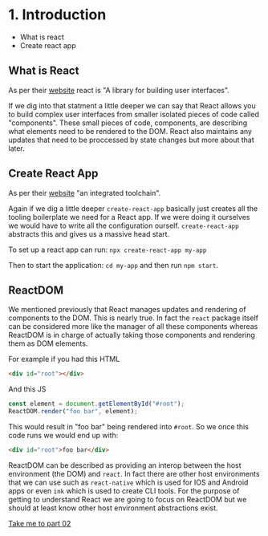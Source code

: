 # 1. Introduction

- What is react
- Create react app

## What is React

As per their [website](https://reactjs.org/) react is "A library for building user interfaces".

If we dig into that statment a little deeper we can say that React allows you to build complex user interfaces
from smaller isolated pieces of code called "components". These small pieces of code, components, are describing
what elements need to be rendered to the DOM. React also maintains any updates that need to be proccessed by state changes
but more about that later.

## Create React App

As per their [website](https://reactjs.org/docs/create-a-new-react-app.html) "an integrated toolchain".

Again if we dig a little deeper `create-react-app` basically just creates all the tooling boilerplate we need for a React app.
If we were doing it ourselves we would have to write all the configuration ourself. `create-react-app` abstracts this and gives us
a massive head start.

To set up a react app can run: `npx create-react-app my-app`

Then to start the application: `cd my-app` and then run `npm start`.

## ReactDOM

We mentioned previously that React manages updates and rendering of components to the DOM. This is nearly true. In fact the `react`
package itself can be considered more like the manager of all these components whereas ReactDOM is in charge of actually taking those
components and rendering them as DOM elements.

For example if you had this HTML

```html
<div id="root"></div>
```

And this JS

```js
const element = document.getElementById("#root");
ReactDOM.render("foo bar", element);
```

This would result in "foo bar" being rendered into `#root`. So we once this code runs we would end up with:

```html
<div id="root">foo bar</div>
```

ReactDOM can be described as providing an interop between the host environment (the DOM) and `react`. In fact there are other host environments
that we can use such as `react-native` which is used for IOS and Android apps or even `ink` which is used to create CLI tools. For the purpose
of getting to understand React we are going to focus on ReactDOM but we should at least know other host environment abstractions exist.

[Take me to part 02](http://localhost)
